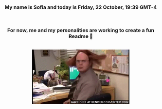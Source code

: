 


<div align="center">
<h3 >My name is Sofia and today is Friday, 22 October, 19:39 GMT-4</h3><br>
<h3 >For now, me and my personalities are working to create a fun Readme 👋
</h3><br>
<img src='img/dwight.gif' alt='working...'/>
</div>
